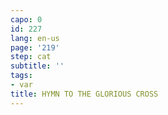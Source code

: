 ```yaml
---
capo: 0
id: 227
lang: en-us
page: '219'
step: cat
subtitle: ''
tags:
- var
title: HYMN TO THE GLORIOUS CROSS
---
```

